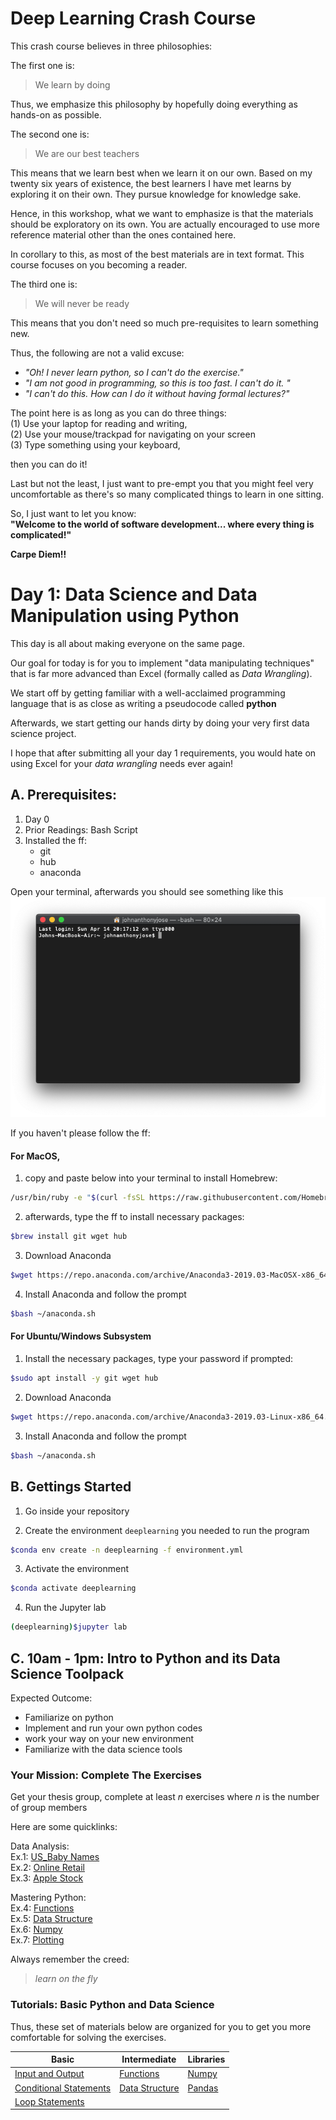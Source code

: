 # Deep Learning  Crash Course

This crash course believes in three philosophies:

The first one is:
> We learn by doing

Thus, we emphasize this philosophy by hopefully doing everything as hands-on as possible.

The second one is: 
> We are our best teachers

This means that we learn best when we learn it on our own. Based on my twenty six years of existence, the best learners I have met learns by exploring it on their own. They pursue knowledge for knowledge sake. 

Hence, in this workshop, what we want to emphasize is that the materials should be exploratory on its own. You are actually encouraged to use more reference material other than the ones contained here. 

In corollary to this, as most of the best materials are in text format. This course focuses on you becoming a reader. 

The third one is:
> We will never be ready

This means that you don't need so much pre-requisites to learn something new. 

Thus, the following are not a valid excuse:  
- *"Oh! I never learn python, so I can't do the exercise."*
- *"I am not good in programming, so this is too fast. I can't do it. "*
- *"I can't do this. How can I do it without having formal lectures?"*

The point here is as long as you can do three things:      
(1) Use your laptop for reading and writing,    
(2) Use your mouse/trackpad for navigating on your screen   
(3) Type something using your keyboard,    

then you can do it!

Last but not the least, I just want to pre-empt you that you might feel very uncomfortable as there's so many complicated things to learn in one sitting. 

So, I just want to let you know:   
**"Welcome to the world of software development... where every thing is complicated!"**

**Carpe Diem!!**

# Day 1: Data Science and Data Manipulation using Python
This day is all about making everyone on the same page. 

Our goal for today is for you to implement "data manipulating techniques" that is far more advanced than Excel (formally called as *Data Wrangling*). 

We start off by getting familiar with a well-acclaimed programming language that is as close as writing a pseudocode called **python**

Afterwards, we start getting our hands dirty by doing your very first data science project.

I hope that after submitting all your day 1 requirements, you would hate on using Excel for your *data wrangling* needs ever again!

## A. Prerequisites:   
1. Day 0   
2. Prior Readings: Bash Script
3. Installed the ff:
    - git
    - hub
    - anaconda


Open your terminal, afterwards you should see something like this
![terminal-0](assets/terminal0.png)

If you haven't please follow the ff:

#### For MacOS, 
1. copy and paste below into your terminal to install Homebrew:
```bash
/usr/bin/ruby -e "$(curl -fsSL https://raw.githubusercontent.com/Homebrew/install/master/install)"
```
2. afterwards, type the ff to install necessary packages:
```bash
$brew install git wget hub
```
3. Download Anaconda
```bash
$wget https://repo.anaconda.com/archive/Anaconda3-2019.03-MacOSX-x86_64.sh -O ~/anaconda.sh
```
4. Install Anaconda and follow the prompt
```bash
$bash ~/anaconda.sh
```

#### For Ubuntu/Windows Subsystem
1. Install the necessary packages, type your password if prompted:
```bash
$sudo apt install -y git wget hub
```
2. Download Anaconda
```bash
$wget https://repo.anaconda.com/archive/Anaconda3-2019.03-Linux-x86_64.sh -O ~/anaconda.sh
```
3. Install Anaconda and follow the prompt
```bash
$bash ~/anaconda.sh
```

## B. Gettings Started

1. Go inside your repository 

2. Create the environment `deeplearning` you needed to run the program
```bash
$conda env create -n deeplearning -f environment.yml
```
3. Activate the environment
```bash
$conda activate deeplearning
```
4. Run the Jupyter lab
```bash
(deeplearning)$jupyter lab
```

## C. 10am - 1pm: Intro to Python and its Data Science Toolpack

Expected Outcome:   
- Familiarize on python   
- Implement and run your own python codes   
- work your way on your new environment   
- Familiarize with the data science tools   

### **Your Mission: Complete The Exercises**

Get your thesis group, complete at least *n* exercises where *n* is the number of group members

Here are some quicklinks: 

Data Analysis:   
Ex.1: [US_Baby Names](exercises/US_Baby_Names/Exercises.ipynb)   
Ex.2: [Online Retail](exercises/Online_Retail/Exercises.ipynb)    
Ex.3: [Apple Stock](exercises/Apple_Stock/Exercises.ipynb)   

Mastering Python:   
Ex.4: [Functions](exercises/Exercises_A.ipynb)   
Ex.5: [Data Structure](exercises/Exercises_B.ipynb)   
Ex.6: [Numpy](exercises/Exercises_C.ipynb)   
Ex.7: [Plotting](exercises/Exercises_D.ipynb)   

Always remember the creed:
> *learn on the fly*

### **Tutorials: Basic Python and Data Science**
Thus, these set of materials below are organized for you to get you more comfortable for solving the exercises.

| Basic                                                             | Intermediate                                         | Libraries                         |
| ----------------------------------------------------------------- | ---------------------------------------------------- | --------------------------------- |
| [Input and Output](basic/B1%20Input%20Output.ipynb)               | [Functions](basic/B4%20Functions.ipynb)              | [Numpy](basic/B6%20Numpy.ipynb)   |
| [Conditional Statements](basic/02%20Control%20statements.ipynb)   | [Data Structure](basic/B5%20Data%20structures.ipynb) | [Pandas](basic/B7%20Pandas.ipynb) |
| [Loop Statements](basic/B3%20Loop%20Statement.ipynb)              |                                                      |                                   |

